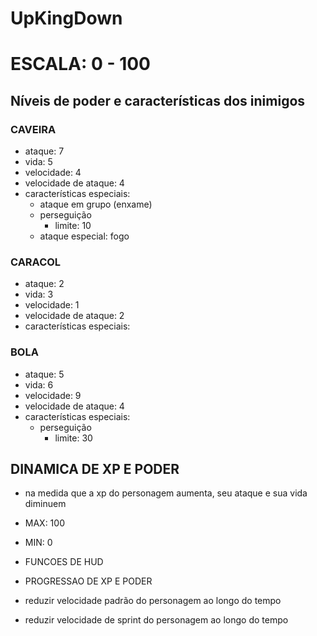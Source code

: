 # UpKingDown

# ESCALA: 0 - 100

## Níveis de poder e características dos inimigos

### CAVEIRA
- ataque: 7
- vida: 5
- velocidade: 4
- velocidade de ataque: 4
- características especiais:
  - ataque em grupo (enxame)
  - perseguição
    - limite: 10
  - ataque especial: fogo

### CARACOL
- ataque: 2
- vida: 3
- velocidade: 1
- velocidade de ataque: 2
- características especiais:

### BOLA
- ataque: 5
- vida: 6
- velocidade: 9
- velocidade de ataque: 4
- características especiais:
  - perseguição
    - limite: 30

## DINAMICA DE XP E PODER
- na medida que a xp do personagem aumenta, seu ataque e sua vida diminuem
- MAX: 100  
- MIN: 0

- FUNCOES DE HUD
- PROGRESSAO DE XP E PODER

- reduzir velocidade padrão do personagem ao longo do tempo
- reduzir velocidade de sprint do personagem ao longo do tempo  